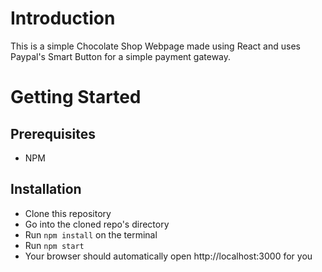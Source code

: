 # Introduction
This is a simple Chocolate Shop Webpage made using React and uses Paypal's Smart Button for a simple payment gateway.

# Getting Started
## Prerequisites
* NPM

## Installation
* Clone this repository
* Go into the cloned repo's directory
* Run ```npm install``` on the terminal
* Run  ```npm start```
* Your browser should automatically open http://localhost:3000 for you